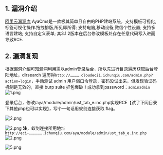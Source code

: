 ## 1. 漏洞介绍
[阿里云漏洞库](https://avd.aliyun.com/detail?id=AVD-2021-44238)
AyaCms是一款极其简单且自由的PHP建站系统，支持模板可视化,标签可视化操作.拖拽排版,所见即所得; 支持电脑,移动设备,微信个性设置; 支持多语言建站; 支持自定义表单; 其3.1.2版本在后台修改模板处存在任意代码写入进而导致RCE.
## 2. 漏洞复现
根据漏洞介绍可知漏洞利用需以admin登录后台，所以先进行目录遍历获取后台登陆地址，dirsearch 遍历得`http://………….cloudeci1.ichunqiu.com/admin.php?action=login`，手动测试 admin 用户弱口令登录，密码没试出来，但发现验证码机制是无效的，直接 burp suite 抓包爆破！成功拿到password：`adminadmin`
![1.png](https://fastly.jsdelivr.net/gh/z9m8r8/PicGo-Notes-Pu/202309201139107.png)

登录后台，修改/aya/module/admin/ust_tab_e.inc.php实现RCE【试了下同目录下其他php也可以实现】，写个一句话用蚁剑连接获取 flag。

![2.png](https://fastly.jsdelivr.net/gh/z9m8r8/PicGo-Notes-Pu/202309201146651.png)

![2.png](https://fastly.jsdelivr.net/gh/z9m8r8/PicGo-Notes-Pu/202309201146652.png)
**注**，蚁剑连接所用地址`http://eci-……………….ichunqiu.com/aya/module/admin/ust_tab_e.inc.php`
![2.png](https://fastly.jsdelivr.net/gh/z9m8r8/PicGo-Notes-Pu/202309201146654.png)

![5.png](https://fastly.jsdelivr.net/gh/z9m8r8/PicGo-Notes-Pu/202309201147787.png)

